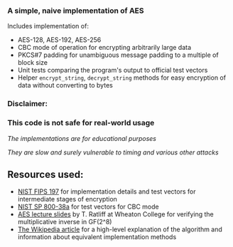 ### A simple, naive implementation of AES

Includes implementation of:
* AES-128, AES-192, AES-256
* CBC mode of operation for encrypting arbitrarily large data
* PKCS#7 padding for unambiguous message padding to a multiple of block size
* Unit tests comparing the program's output to official test vectors
* Helper `encrypt_string`, `decrypt_string` methods for easy encryption of data without converting to bytes
### Disclaimer:

### This code is not safe for real-world usage

*The implementations are for educational purposes*

*They are slow and surely vulnerable to timing and various other attacks*



## Resources used:

* [NIST FIPS 197](https://nvlpubs.nist.gov/nistpubs/FIPS/NIST.FIPS.197-upd1.pdf) for implementation details and test vectors for intermediate stages of encryption
* [NIST SP 800-38a](https://nvlpubs.nist.gov/nistpubs/legacy/sp/nistspecialpublication800-38a.pdf) for test vectors for CBC mode
* [AES lecture slides](https://tratliff.webspace.wheatoncollege.edu/2016_Fall/math202/inclass/sep21_inclass.pdf) by T. Ratliff at Wheaton College for verifying the multiplicative inverse in GF(2^8)
* [The Wikipedia article](https://en.wikipedia.org/wiki/Advanced_Encryption_Standard) for a high-level explanation of the algorithm and information about equivalent implementation methods